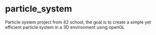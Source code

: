 # particle_system
Particle system project from 42 school, the goal is to create a simple yet efficient particle system in a 3D environment using openGL
